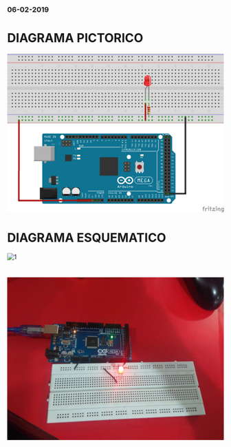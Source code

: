 ### 06-02-2019
# DIAGRAMA PICTORICO
![1](https://github.com/angiediaz1102/02Grupo/blob/master/protoboard.png) 

# DIAGRAMA ESQUEMATICO
![1](https://github.com/angiediaz1102/02Grupo/blob/master/Sketch_esquem%C3%A1tico.png)

# 
![1](https://github.com/angiediaz1102/02Grupo/blob/master/IMG-20190210-WA0034.jpg)
